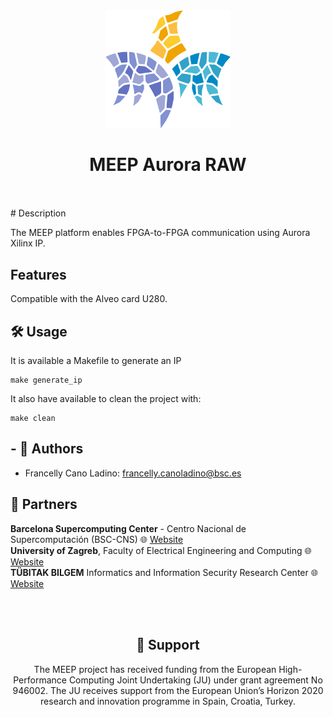 <div align="center">
    <img src="Images/meep-logo-symbol.png" width="200px" alt="<MEEP logo>"/>

<br/>
<h1 align="center">MEEP Aurora RAW
<br/>
<br/>

</div>
<div align="center">
<div align="left">
# Description

The MEEP platform enables FPGA-to-FPGA communication using Aurora Xilinx IP.

## Features

Compatible with the Alveo card U280.

## 🛠️ Usage

It is available a Makefile to generate an IP

    make generate_ip

It also have available to clean the project with:

    make clean

## - :woman: Authors

- Francelly Cano Ladino: francelly.canoladino@bsc.es

## 👷 Partners

**Barcelona Supercomputing Center** - Centro Nacional de Supercomputación (BSC-CNS) :globe_with_meridians:
[Website](https://www.bsc.es "Welcome")
<br/>**University of Zagreb**, Faculty of Electrical Engineering and Computing
:globe_with_meridians: [Website](https://www.fer.unizg.hr/en "Welcome")
<br/>**TÜBITAK BILGEM** Informatics and Information Security Research Center :globe_with_meridians: [Website](https://bilgem.tubitak.gov.tr/en "Welcome")

<div align="left">
<br/>
<br/>
<div align="center">
<h2 align="center">🤝 Support</h2>
<p align="center">The MEEP project has received funding from the European High-Performance Computing Joint Undertaking (JU) under grant agreement No 946002. The JU receives support from the European Union’s Horizon 2020 research and innovation programme in Spain, Croatia, Turkey.</p>
